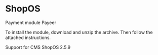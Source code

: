 ShopOS
======
Payment module Payeer

To install the module, download and unzip the archive.
Then follow the attached instructions.

Support for CMS ShopOS 2.5.9